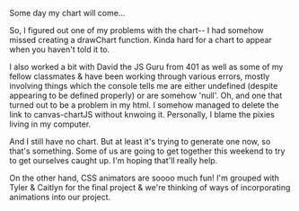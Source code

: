 Some day my chart will come...


So, I figured out one of my problems with the chart-- I had somehow missed creating a drawChart function. Kinda hard for a chart to appear when you haven't told it to.

I also worked a bit with David the JS Guru from 401 as well as some of my fellow classmates & have been working through various errors, mostly involving things which the console tells me are either undefined (despite appearing to be defined properly) or are somehow 'null'. Oh, and one that turned out to be a problem in my html. I somehow managed to delete the link to canvas-chartJS without knwoing it. Personally, I blame the pixies living in my computer.

And I still have no chart. But at least it's trying to generate one now, so that's something.
Some of us are going to get together this weekend to try to get ourselves caught up. I'm hoping that'll really help.


On the other hand, CSS animators are soooo much fun! I'm grouped with Tyler & Caitlyn for the final project & we're thinking of ways of incorporating animations into our project.
